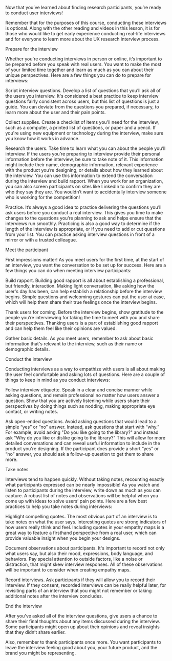 Now that you’ve learned about finding research participants, you’re ready to conduct user interviews! 

Remember that for the purposes of this course, conducting these interviews is optional. Along with the other reading and videos in this lesson, it is for those who would like to get early experience conducting real-life interviews and for everyone to learn more about the UX research interview process.

Prepare for the interview

Whether you're conducting interviews in person or online, it’s important to be prepared before you speak with real users. You want to make the most of your limited time together and learn as much as you can about their unique perspectives. Here are a few things you can do to prepare for interviews:

Script interview questions. Develop a list of questions that you’ll ask all of the users you interview. It's considered a best practice to keep interview questions fairly consistent across users, but this list of questions is just a guide. You can deviate from the questions you prepared, if necessary, to learn more about the user and their pain points.

Collect supplies. Create a checklist of items you'll need for the interview, such as a computer, a printed list of questions, or paper and a pencil. If you're using new equipment or technology during the interview, make sure you know how it works in advance.

Research the users. Take time to learn what you can about the people you’ll interview. If the users you’re preparing to interview provide their personal information before the interview, be sure to take note of it. This information might include their name, demographic information, relevant experience with the product you’re designing, or details about how they learned about the interview. You can use this information to extend the conversation during the interview and build rapport. When you work for an organization, you can also screen participants on sites like LinkedIn to confirm they are who they say they are. You wouldn’t want to accidentally interview someone who is working for the competition!

Practice. It’s always a good idea to practice delivering the questions you’ll ask users before you conduct a real interview. This gives you time to make changes to the questions you’re planning to ask and helps ensure that the interviews run smoothly. Practicing is also a good way to determine if the length of the interview is appropriate, or if you need to add or cut questions from your list. You can practice asking interview questions in front of a mirror or with a trusted colleague.

Meet the participant

First impressions matter! As you meet users for the first time, at the start of an interview, you want the conversation to be set up for success. Here are a few things you can do when meeting interview participants:

Build rapport. Building good rapport is all about establishing a professional, but friendly, interaction. Making light conversation, like asking how the user's day has been, can help establish a relationship before the interview begins. Simple questions and welcoming gestures can put the user at ease, which will help them share their true feelings once the interview begins. 

Thank users for coming. Before the interview begins, show gratitude to the people you’re interviewing for taking the time to meet with you and share their perspectives. Thanking users is a part of establishing good rapport and can help them feel like their opinions are valued. 

Gather basic details. As you meet users, remember to ask about basic information that's relevant to the interview, such as their name or demographic details.

Conduct the interview

Conducting interviews as a way to empathize with users is all about making the user feel comfortable and asking lots of questions. Here are a couple of things to keep in mind as you conduct interviews:

Follow interview etiquette. Speak in a clear and concise manner while asking questions, and remain professional no matter how users answer a question. Show that you are actively listening while users share their perspectives by doing things such as nodding, making appropriate eye contact, or writing notes.

Ask open-ended questions. Avoid asking questions that would lead to a simple “yes” or “no” answer. Instead, ask questions that start with “why.” For example, avoid asking "Do you like going to the library?" and instead ask "Why do you like or dislike going to the library?" This will allow for more detailed conversations and can reveal useful information to include in the product you're designing. If the participant does provide a short “yes” or “no” answer, you should ask a follow-up question to get them to share more.

Take notes

Interviews tend to happen quickly. Without taking notes, recounting exactly what participants expressed can be nearly impossible! As you watch and listen to participants during the interview, write down as much as you can capture. A robust list of notes and observations will be helpful when you come up with ideas to solve users’ pain points. Here are a few best practices to help you take notes during interviews:

Highlight compelling quotes. The most obvious part of an interview is to take notes on what the user says. Interesting quotes are strong indicators of how users really think and feel. Including quotes in your empathy maps is a great way to feature a firsthand perspective from a real user, which can provide valuable insight when you begin your designs. 

Document observations about participants. It's important to record not only what users say, but also their mood, expressions, body language, and behaviors. Pay special attention to outside factors, like a noise or distraction, that might skew interview responses. All of these observations will be important to consider when creating empathy maps.

Record interviews. Ask participants if they will allow you to record their interview. If they consent, recorded interviews can be really helpful later, for revisiting parts of an interview that you might not remember or taking additional notes after the interview concludes. 

End the interview

After you've asked all of the interview questions, give users a chance to share their final thoughts about any items discussed during the interview. Some participants might open up about their opinions and reveal insights that they didn’t share earlier. 

Also, remember to thank participants once more. You want participants to leave the interview feeling good about you, your future product, and the brand you might be representing.  